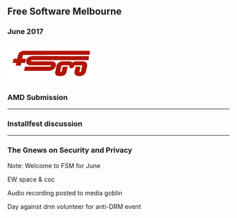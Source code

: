 ## Free Software Melbourne
### June 2017
<img src=slides/img/FSM_logo.png width="40%">

### AMD Submission

<hr />

### Installfest discussion

<hr />

### The Gnews on Security and Privacy

Note:
Welcome to FSM for June

EW space & coc

Audio recording posted to media goblin

Day against drm volunteer for anti-DRM event
